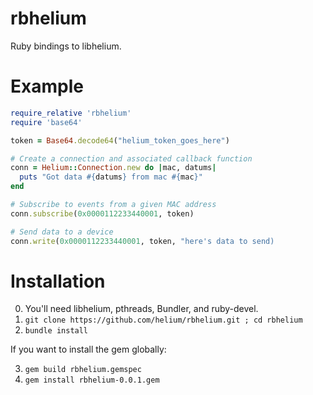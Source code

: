 rbhelium
========

Ruby bindings to libhelium.

Example
=======

```ruby
require_relative 'rbhelium'
require 'base64'

token = Base64.decode64("helium_token_goes_here")

# Create a connection and associated callback function
conn = Helium::Connection.new do |mac, datums|
  puts "Got data #{datums} from mac #{mac}"
end

# Subscribe to events from a given MAC address
conn.subscribe(0x0000112233440001, token)

# Send data to a device
conn.write(0x0000112233440001, token, "here's data to send)
```

Installation
============

0. You'll need libhelium, pthreads, Bundler, and ruby-devel.
1. `git clone https://github.com/helium/rbhelium.git ; cd rbhelium`
2. `bundle install`

If you want to install the gem globally:

3. `gem build rbhelium.gemspec`
4. `gem install rbhelium-0.0.1.gem`
